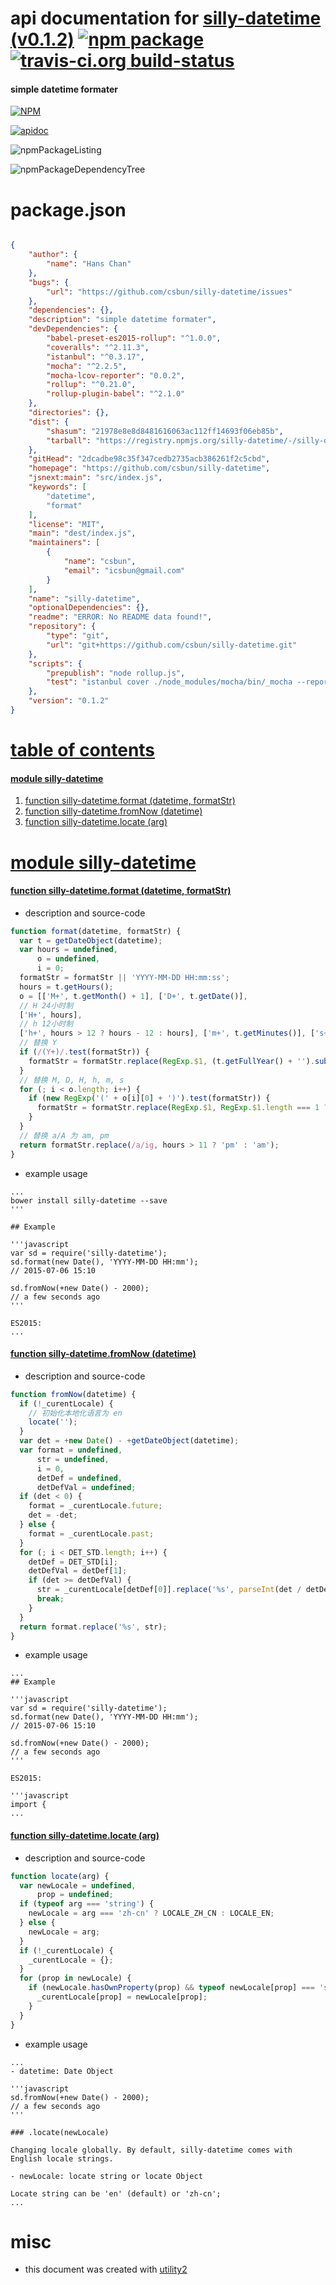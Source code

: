 # api documentation for  [silly-datetime (v0.1.2)](https://github.com/csbun/silly-datetime)  [![npm package](https://img.shields.io/npm/v/npmdoc-silly-datetime.svg?style=flat-square)](https://www.npmjs.org/package/npmdoc-silly-datetime) [![travis-ci.org build-status](https://api.travis-ci.org/npmdoc/node-npmdoc-silly-datetime.svg)](https://travis-ci.org/npmdoc/node-npmdoc-silly-datetime)
#### simple datetime formater

[![NPM](https://nodei.co/npm/silly-datetime.png?downloads=true)](https://www.npmjs.com/package/silly-datetime)

[![apidoc](https://npmdoc.github.io/node-npmdoc-silly-datetime/build/screenCapture.buildNpmdoc.browser._2Fhome_2Ftravis_2Fbuild_2Fnpmdoc_2Fnode-npmdoc-silly-datetime_2Ftmp_2Fbuild_2Fapidoc.html.png)](https://npmdoc.github.io/node-npmdoc-silly-datetime/build/apidoc.html)

![npmPackageListing](https://npmdoc.github.io/node-npmdoc-silly-datetime/build/screenCapture.npmPackageListing.svg)

![npmPackageDependencyTree](https://npmdoc.github.io/node-npmdoc-silly-datetime/build/screenCapture.npmPackageDependencyTree.svg)



# package.json

```json

{
    "author": {
        "name": "Hans Chan"
    },
    "bugs": {
        "url": "https://github.com/csbun/silly-datetime/issues"
    },
    "dependencies": {},
    "description": "simple datetime formater",
    "devDependencies": {
        "babel-preset-es2015-rollup": "^1.0.0",
        "coveralls": "^2.11.3",
        "istanbul": "^0.3.17",
        "mocha": "^2.2.5",
        "mocha-lcov-reporter": "0.0.2",
        "rollup": "^0.21.0",
        "rollup-plugin-babel": "^2.1.0"
    },
    "directories": {},
    "dist": {
        "shasum": "21978e8e8d8481616063ac112ff14693f06eb85b",
        "tarball": "https://registry.npmjs.org/silly-datetime/-/silly-datetime-0.1.2.tgz"
    },
    "gitHead": "2dcadbe98c35f347cedb2735acb386261f2c5cbd",
    "homepage": "https://github.com/csbun/silly-datetime",
    "jsnext:main": "src/index.js",
    "keywords": [
        "datetime",
        "format"
    ],
    "license": "MIT",
    "main": "dest/index.js",
    "maintainers": [
        {
            "name": "csbun",
            "email": "icsbun@gmail.com"
        }
    ],
    "name": "silly-datetime",
    "optionalDependencies": {},
    "readme": "ERROR: No README data found!",
    "repository": {
        "type": "git",
        "url": "git+https://github.com/csbun/silly-datetime.git"
    },
    "scripts": {
        "prepublish": "node rollup.js",
        "test": "istanbul cover ./node_modules/mocha/bin/_mocha --report lcovonly -- -R spec && cat ./coverage/lcov.info | ./node_modules/coveralls/bin/coveralls.js && rm -rf ./coverage"
    },
    "version": "0.1.2"
}
```



# <a name="apidoc.tableOfContents"></a>[table of contents](#apidoc.tableOfContents)

#### [module silly-datetime](#apidoc.module.silly-datetime)
1.  [function <span class="apidocSignatureSpan">silly-datetime.</span>format (datetime, formatStr)](#apidoc.element.silly-datetime.format)
1.  [function <span class="apidocSignatureSpan">silly-datetime.</span>fromNow (datetime)](#apidoc.element.silly-datetime.fromNow)
1.  [function <span class="apidocSignatureSpan">silly-datetime.</span>locate (arg)](#apidoc.element.silly-datetime.locate)



# <a name="apidoc.module.silly-datetime"></a>[module silly-datetime](#apidoc.module.silly-datetime)

#### <a name="apidoc.element.silly-datetime.format"></a>[function <span class="apidocSignatureSpan">silly-datetime.</span>format (datetime, formatStr)](#apidoc.element.silly-datetime.format)
- description and source-code
```javascript
function format(datetime, formatStr) {
  var t = getDateObject(datetime);
  var hours = undefined,
      o = undefined,
      i = 0;
  formatStr = formatStr || 'YYYY-MM-DD HH:mm:ss';
  hours = t.getHours();
  o = [['M+', t.getMonth() + 1], ['D+', t.getDate()],
  // H 24小时制
  ['H+', hours],
  // h 12小时制
  ['h+', hours > 12 ? hours - 12 : hours], ['m+', t.getMinutes()], ['s+', t.getSeconds()]];
  // 替换 Y
  if (/(Y+)/.test(formatStr)) {
    formatStr = formatStr.replace(RegExp.$1, (t.getFullYear() + '').substr(4 - RegExp.$1.length));
  }
  // 替换 M, D, H, h, m, s
  for (; i < o.length; i++) {
    if (new RegExp('(' + o[i][0] + ')').test(formatStr)) {
      formatStr = formatStr.replace(RegExp.$1, RegExp.$1.length === 1 ? o[i][1] : ('00' + o[i][1]).substr(('' + o[i][1]).length));
    }
  }
  // 替换 a/A 为 am, pm
  return formatStr.replace(/a/ig, hours > 11 ? 'pm' : 'am');
}
```
- example usage
```shell
...
bower install silly-datetime --save
'''

## Example

'''javascript
var sd = require('silly-datetime');
sd.format(new Date(), 'YYYY-MM-DD HH:mm');
// 2015-07-06 15:10

sd.fromNow(+new Date() - 2000);
// a few seconds ago
'''

ES2015:
...
```

#### <a name="apidoc.element.silly-datetime.fromNow"></a>[function <span class="apidocSignatureSpan">silly-datetime.</span>fromNow (datetime)](#apidoc.element.silly-datetime.fromNow)
- description and source-code
```javascript
function fromNow(datetime) {
  if (!_curentLocale) {
    // 初始化本地化语言为 en
    locate('');
  }
  var det = +new Date() - +getDateObject(datetime);
  var format = undefined,
      str = undefined,
      i = 0,
      detDef = undefined,
      detDefVal = undefined;
  if (det < 0) {
    format = _curentLocale.future;
    det = -det;
  } else {
    format = _curentLocale.past;
  }
  for (; i < DET_STD.length; i++) {
    detDef = DET_STD[i];
    detDefVal = detDef[1];
    if (det >= detDefVal) {
      str = _curentLocale[detDef[0]].replace('%s', parseInt(det / detDefVal, 0) || 1);
      break;
    }
  }
  return format.replace('%s', str);
}
```
- example usage
```shell
...
## Example

'''javascript
var sd = require('silly-datetime');
sd.format(new Date(), 'YYYY-MM-DD HH:mm');
// 2015-07-06 15:10

sd.fromNow(+new Date() - 2000);
// a few seconds ago
'''

ES2015:

'''javascript
import {
...
```

#### <a name="apidoc.element.silly-datetime.locate"></a>[function <span class="apidocSignatureSpan">silly-datetime.</span>locate (arg)](#apidoc.element.silly-datetime.locate)
- description and source-code
```javascript
function locate(arg) {
  var newLocale = undefined,
      prop = undefined;
  if (typeof arg === 'string') {
    newLocale = arg === 'zh-cn' ? LOCALE_ZH_CN : LOCALE_EN;
  } else {
    newLocale = arg;
  }
  if (!_curentLocale) {
    _curentLocale = {};
  }
  for (prop in newLocale) {
    if (newLocale.hasOwnProperty(prop) && typeof newLocale[prop] === 'string') {
      _curentLocale[prop] = newLocale[prop];
    }
  }
}
```
- example usage
```shell
...
- datetime: Date Object

'''javascript
sd.fromNow(+new Date() - 2000);
// a few seconds ago
'''

### .locate(newLocale)

Changing locale globally. By default, silly-datetime comes with English locale strings.

- newLocale: locate string or locate Object

Locate string can be 'en' (default) or 'zh-cn';
...
```



# misc
- this document was created with [utility2](https://github.com/kaizhu256/node-utility2)
